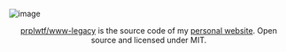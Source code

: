 ![image](https://fileforest.de/u/lctvGG.png)
<br>
<p align="center">
  <a href="https://github.com/prplwtf/www-legacy">prplwtf/www-legacy</a> is the source code of my <a href="https://lovinoes.de">personal website</a>. Open source and licensed under MIT.
</p>
